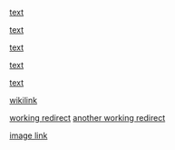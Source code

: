 [text](link)

[text](link "abcd")

[text](link#references)

[text](link?query-string)

[text](link_(with_parentheses))

[wikilink](/wiki/osu!_File_Formats/Osu_(file_format))

[working redirect](/asc) [another working redirect](/wiki/Sitemap)

[image link](/wiki/shared/crown-gold.png)
